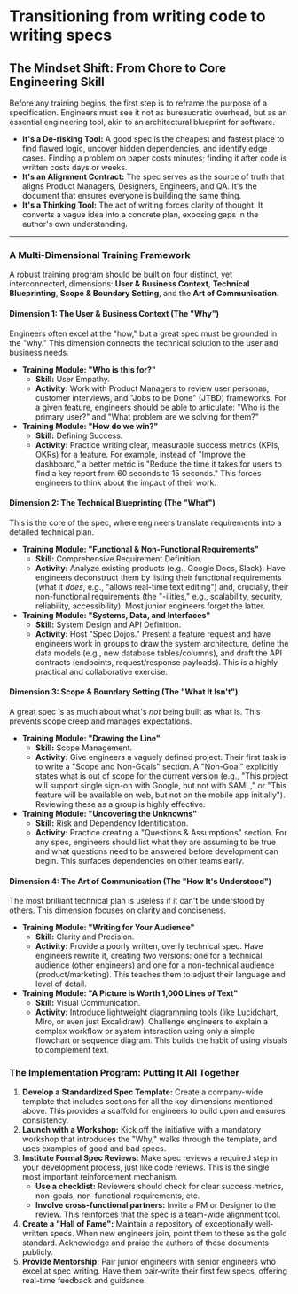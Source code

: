 # Transitioning from writing code to writing specs

## The Mindset Shift: From Chore to Core Engineering Skill

Before any training begins, the first step is to reframe the purpose of a specification. Engineers must see it not as bureaucratic overhead, but as an essential engineering tool, akin to an architectural blueprint for software.

* **It's a De-risking Tool:** A good spec is the cheapest and fastest place to find flawed logic, uncover hidden dependencies, and identify edge cases. Finding a problem on paper costs minutes; finding it after code is written costs days or weeks.
* **It's an Alignment Contract:** The spec serves as the source of truth that aligns Product Managers, Designers, Engineers, and QA. It's the document that ensures everyone is building the same thing.
* **It's a Thinking Tool:** The act of writing forces clarity of thought. It converts a vague idea into a concrete plan, exposing gaps in the author's own understanding.

---

### A Multi-Dimensional Training Framework

A robust training program should be built on four distinct, yet interconnected, dimensions: **User & Business Context**, **Technical Blueprinting**, **Scope & Boundary Setting**, and the **Art of Communication**.

#### Dimension 1: The User & Business Context (The "Why")

Engineers often excel at the "how," but a great spec must be grounded in the "why." This dimension connects the technical solution to the user and business needs.

* **Training Module: "Who is this for?"**
    * **Skill:** User Empathy.
    * **Activity:** Work with Product Managers to review user personas, customer interviews, and "Jobs to be Done" (JTBD) frameworks. For a given feature, engineers should be able to articulate: "Who is the primary user?" and "What problem are we solving for them?"
* **Training Module: "How do we win?"**
    * **Skill:** Defining Success.
    * **Activity:** Practice writing clear, measurable success metrics (KPIs, OKRs) for a feature. For example, instead of "Improve the dashboard," a better metric is "Reduce the time it takes for users to find a key report from 60 seconds to 15 seconds." This forces engineers to think about the impact of their work.

#### Dimension 2: The Technical Blueprinting (The "What")

This is the core of the spec, where engineers translate requirements into a detailed technical plan.

* **Training Module: "Functional & Non-Functional Requirements"**
    * **Skill:** Comprehensive Requirement Definition.
    * **Activity:** Analyze existing products (e.g., Google Docs, Slack). Have engineers deconstruct them by listing their functional requirements (what it *does*, e.g., "allows real-time text editing") and, crucially, their non-functional requirements (the "-ilities," e.g., scalability, security, reliability, accessibility). Most junior engineers forget the latter.
* **Training Module: "Systems, Data, and Interfaces"**
    * **Skill:** System Design and API Definition. 
    * **Activity:** Host "Spec Dojos." Present a feature request and have engineers work in groups to draw the system architecture, define the data models (e.g., new database tables/columns), and draft the API contracts (endpoints, request/response payloads). This is a highly practical and collaborative exercise.

#### Dimension 3: Scope & Boundary Setting (The "What It Isn't")

A great spec is as much about what's *not* being built as what is. This prevents scope creep and manages expectations.

* **Training Module: "Drawing the Line"**
    * **Skill:** Scope Management.
    * **Activity:** Give engineers a vaguely defined project. Their first task is to write a "Scope and Non-Goals" section. A "Non-Goal" explicitly states what is out of scope for the current version (e.g., "This project will support single sign-on with Google, but not with SAML," or "This feature will be available on web, but not on the mobile app initially"). Reviewing these as a group is highly effective.
* **Training Module: "Uncovering the Unknowns"**
    * **Skill:** Risk and Dependency Identification.
    * **Activity:** Practice creating a "Questions & Assumptions" section. For any spec, engineers should list what they are assuming to be true and what questions need to be answered before development can begin. This surfaces dependencies on other teams early.

#### Dimension 4: The Art of Communication (The "How It's Understood")

The most brilliant technical plan is useless if it can't be understood by others. This dimension focuses on clarity and conciseness.

* **Training Module: "Writing for Your Audience"**
    * **Skill:** Clarity and Precision.
    * **Activity:** Provide a poorly written, overly technical spec. Have engineers rewrite it, creating two versions: one for a technical audience (other engineers) and one for a non-technical audience (product/marketing). This teaches them to adjust their language and level of detail.
* **Training Module: "A Picture is Worth 1,000 Lines of Text"**
    * **Skill:** Visual Communication.
    * **Activity:** Introduce lightweight diagramming tools (like Lucidchart, Miro, or even just Excalidraw). Challenge engineers to explain a complex workflow or system interaction using only a simple flowchart or sequence diagram. This builds the habit of using visuals to complement text.

### The Implementation Program: Putting It All Together

1.  **Develop a Standardized Spec Template:** Create a company-wide template that includes sections for all the key dimensions mentioned above. This provides a scaffold for engineers to build upon and ensures consistency.
2.  **Launch with a Workshop:** Kick off the initiative with a mandatory workshop that introduces the "Why," walks through the template, and uses examples of good and bad specs.
3.  **Institute Formal Spec Reviews:** Make spec reviews a required step in your development process, just like code reviews. This is the single most important reinforcement mechanism.
    * **Use a checklist:** Reviewers should check for clear success metrics, non-goals, non-functional requirements, etc.
    * **Involve cross-functional partners:** Invite a PM or Designer to the review. This reinforces that the spec is a team-wide alignment tool.
4.  **Create a "Hall of Fame":** Maintain a repository of exceptionally well-written specs. When new engineers join, point them to these as the gold standard. Acknowledge and praise the authors of these documents publicly.
5.  **Provide Mentorship:** Pair junior engineers with senior engineers who excel at spec writing. Have them pair-write their first few specs, offering real-time feedback and guidance.